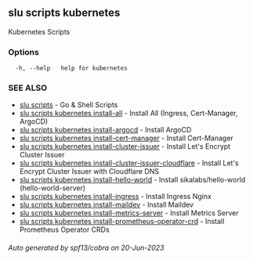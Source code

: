 ## slu scripts kubernetes

Kubernetes Scripts

### Options

```
  -h, --help   help for kubernetes
```

### SEE ALSO

* [slu scripts](slu_scripts.md)	 - Go & Shell Scripts
* [slu scripts kubernetes install-all](slu_scripts_kubernetes_install-all.md)	 - Install All (Ingress, Cert-Manager, ArgoCD)
* [slu scripts kubernetes install-argocd](slu_scripts_kubernetes_install-argocd.md)	 - Install ArgoCD
* [slu scripts kubernetes install-cert-manager](slu_scripts_kubernetes_install-cert-manager.md)	 - Install Cert-Manager
* [slu scripts kubernetes install-cluster-issuer](slu_scripts_kubernetes_install-cluster-issuer.md)	 - Install Let's Encrypt Cluster Issuer
* [slu scripts kubernetes install-cluster-issuer-cloudflare](slu_scripts_kubernetes_install-cluster-issuer-cloudflare.md)	 - Install Let's Encrypt Cluster Issuer with Cloudflare DNS
* [slu scripts kubernetes install-hello-world](slu_scripts_kubernetes_install-hello-world.md)	 - Install sikalabs/hello-world (hello-world-server)
* [slu scripts kubernetes install-ingress](slu_scripts_kubernetes_install-ingress.md)	 - Install Ingress Nginx
* [slu scripts kubernetes install-maildev](slu_scripts_kubernetes_install-maildev.md)	 - Install Maildev
* [slu scripts kubernetes install-metrics-server](slu_scripts_kubernetes_install-metrics-server.md)	 - Install Metrics Server
* [slu scripts kubernetes install-prometheus-operator-crd](slu_scripts_kubernetes_install-prometheus-operator-crd.md)	 - Install Prometheus Operator CRDs

###### Auto generated by spf13/cobra on 20-Jun-2023
